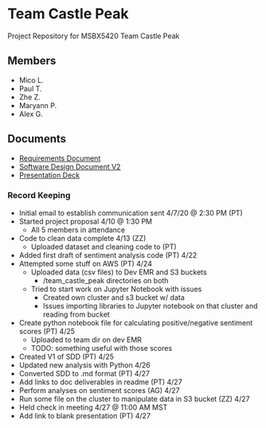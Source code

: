 # Team Castle Peak
Project Repository for MSBX5420 Team Castle Peak

## Members
- Mico L.
- Paul T.
- Zhe Z.
- Maryann P.
- Alex G.

## Documents
- [Requirements Document](https://github.com/MSBX5420/team_castle_peak/blob/master/Requirements.md)
- [Software Design Document V2](https://github.com/MSBX5420/team_castle_peak/blob/master/MSBX5420-SDD-V2.md)
- [Presentation Deck](https://docs.google.com/presentation/d/1WwStrpsOf7392VhusVur28uPIXCDzI58TW1lG70Ul6I/edit?usp=sharing)

### Record Keeping
- Initial email to establish communication sent 4/7/20 @ 2:30 PM (PT)
- Started project proposal 4/10 @ 1:30 PM
  - All 5 members in attendance
- Code to clean data complete 4/13 (ZZ)
  - Uploaded dataset and cleaning code to (PT)
- Added first draft of sentiment analysis code (PT) 4/22 
- Attempted some stuff on AWS (PT) 4/24
  - Uploaded data (csv files) to Dev EMR and S3 buckets
    - /team_castle_peak directories on both
  - Tried to start work on Jupyter Notebook with issues
    - Created own cluster and s3 bucket w/ data
    - Issues importing libraries to Jupyter notebook on that cluster and reading from bucket
- Create python notebook file for calculating positive/negative sentiment scores (PT) 4/25
  - Uploaded to team dir on dev EMR
  - TODO: something useful with those scores
- Created V1 of SDD (PT) 4/25
- Updated new analysis with Python 4/26
- Converted SDD to .md format (PT) 4/27
- Add links to doc deliverables in readme (PT) 4/27
- Perform analyses on sentiment scores (AG) 4/27
- Run some file on the cluster to manipulate data in S3 bucket (ZZ) 4/27
- Held check in meeting 4/27 @ 11:00 AM MST
- Add link to blank presentation (PT) 4/27

